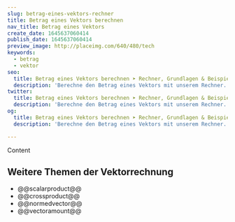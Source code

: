 ```yaml
---
slug: betrag-eines-vektors-rechner
title: Betrag eines Vektors berechnen
nav_title: Betrag eines Vektors
create_date: 1645637060414
publish_date: 1645637060414
preview_image: http://placeimg.com/640/480/tech
keywords:
  - betrag
  - vektor
seo:
  title: Betrag eines Vektors berechnen ➤ Rechner, Grundlagen & Beispiele
  description: 'Berechne den Betrag eines Vektors mit unserem Rechner. Hausaufgaben ganz einfach überprüfen.'
twitter:
  title: Betrag eines Vektors berechnen ➤ Rechner, Grundlagen & Beispiele
  description: 'Berechne den Betrag eines Vektors mit unserem Rechner. Hausaufgaben ganz einfach überprüfen.'
og:
  title: Betrag eines Vektors berechnen ➤ Rechner, Grundlagen & Beispiele
  description: 'Berechne den Betrag eines Vektors mit unserem Rechner. Hausaufgaben ganz einfach überprüfen.'

---
```


Content

## Weitere Themen der Vektorrechnung

- @@scalarproduct@@
- @@crossproduct@@
- @@normedvector@@
- @@vectoramount@@